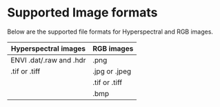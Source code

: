 # Supported Image formats

Below are the supported file formats for Hyperspectral and RGB images.

| Hyperspectral images    | RGB images     |
| ----------------------- | -------------- |
| ENVI .dat/.raw and .hdr | .png           |
| .tif or .tiff           | .jpg or .jpeg  |
|                         | .tif  or .tiff |
|                         | .bmp           |

